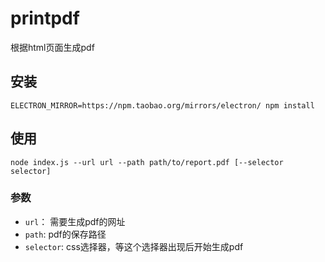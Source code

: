 # printpdf

根据html页面生成pdf


## 安装

```
ELECTRON_MIRROR=https://npm.taobao.org/mirrors/electron/ npm install
```

## 使用

```
node index.js --url url --path path/to/report.pdf [--selector selector]
```

### 参数
- `url`： 需要生成pdf的网址
- `path`: pdf的保存路径
- `selector`: css选择器，等这个选择器出现后开始生成pdf
